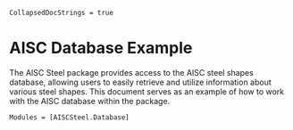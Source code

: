 ```@meta
CollapsedDocStrings = true
```

# AISC Database Example

The AISC Steel package provides access to the AISC steel shapes database, allowing users to easily retrieve and utilize information about various steel shapes. This document serves as an example of how to work with the AISC database within the package.

```@autodocs
Modules = [AISCSteel.Database]
```

